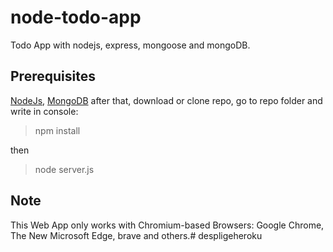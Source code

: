 # node-todo-app
Todo App with nodejs, express, mongoose and mongoDB.

## Prerequisites

[NodeJs](https://nodejs.org/download/), [MongoDB](https://www.mongodb.com/download-center/community)
after that, download or clone repo, go to repo folder and write in console:
> npm install

then 
> node server.js

## Note

This Web App only works with Chromium-based Browsers:  Google Chrome, The New Microsoft Edge, brave and others.# despligeheroku
